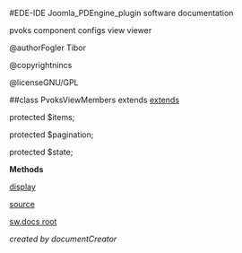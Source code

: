 #EDE-IDE Joomla_PDEngine_plugin
software documentation



pvoks component configs view viewer

@authorFogler Tibor

@copyrightnincs

@licenseGNU/GPL

##class PvoksViewMembers extends [extends](extends.md)

protected $items;

protected $pagination;

protected $state;


**Methods**

[display](items/PvoksViewMembers_display.md)



[source](../../admin/views/members/view.html.php)

[sw.docs root](./)

*created by documentCreator*

